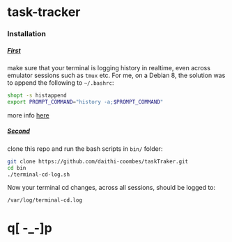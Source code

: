 # task-tracker

### Installation

##### <u>First</u>
make sure that your terminal is logging history in realtime, even across
emulator sessions such as `tmux` etc. For me, on a Debian 8, the solution was
to append the following to `~/.bashrc`:

```bash
shopt -s histappend
export PROMPT_COMMAND="history -a;$PROMPT_COMMAND"
```
more info [here](https://askubuntu.com/questions/67283)


##### <u>Second</u>
clone this repo and run the bash scripts in `bin/` folder:
```bash
git clone https://github.com/daithi-coombes/taskTraker.git
cd bin
./terminal-cd-log.sh
```

Now your terminal cd changes, across all sessions, should be logged to:
```
/var/log/terminal-cd.log
```

# q[ -_-]p

